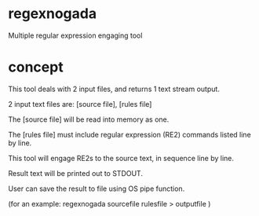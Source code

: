 # regexnogada
Multiple regular expression engaging tool

# concept
This tool deals with 2 input files, and returns 1 text stream output.

2 input text files are: [source file], [rules file]

The [source file] will be read into memory as one.

The [rules file] must include regular expression (RE2) commands listed line by line.

This tool will engage RE2s to the source text, in sequence line by line.

Result text will be printed out to STDOUT.

User can save the result to file using OS pipe function.

(for an example: regexnogada sourcefile rulesfile > outputfile )

